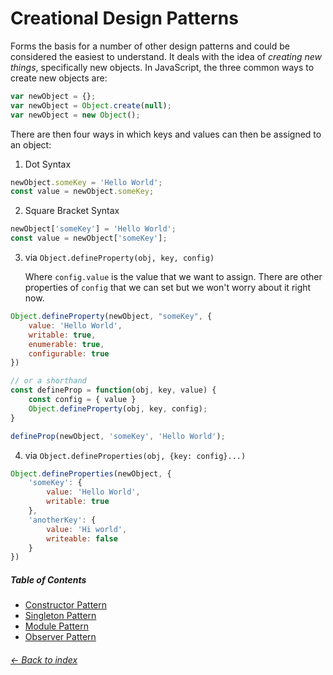 # Creational Design Patterns
Forms the basis for a number of other design patterns and could be considered the easiest to understand. It deals with the idea of _creating new things_, specifically new objects. In JavaScript, the three common ways to create new objects are:

```javascript
var newObject = {};
var newObject = Object.create(null);
var newObject = new Object();
```

There are then four ways in which keys and values can then be assigned to an object:

1. Dot Syntax
```javascript
newObject.someKey = 'Hello World';
const value = newObject.someKey;
```

2. Square Bracket Syntax
```javascript
newObject['someKey'] = 'Hello World';
const value = newObject['someKey'];
```

3. via `Object.defineProperty(obj, key, config)`

    Where `config.value` is the value that we want to assign. There are other properties of `config` that we can set but we won't worry about it right now.

```javascript
Object.defineProperty(newObject, "someKey", {
    value: 'Hello World',
    writable: true,
    enumerable: true,
    configurable: true
})

// or a shorthand
const defineProp = function(obj, key, value) {
    const config = { value }
    Object.defineProperty(obj, key, config);
}

defineProp(newObject, 'someKey', 'Hello World');
```

4. via `Object.defineProperties(obj, {key: config}...)`
```javascript
Object.defineProperties(newObject, {
    'someKey': {
        value: 'Hello World',
        writable: true
    },
    'anotherKey': {
        value: 'Hi world',
        writeable: false
    }
})
```

##### Table of Contents
* [Constructor Pattern](creational/constructor.md)
* [Singleton Pattern](creational/singleton.md)
* [Module Pattern](creational/module.md)
* [Observer Pattern](creational/observer.md)


###### [<- Back to index](../index.md)